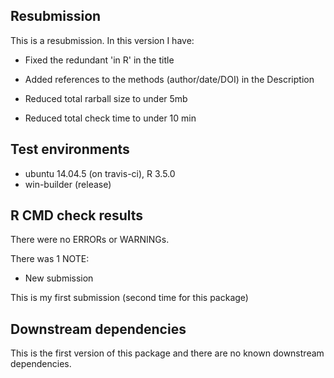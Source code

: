 ## Resubmission

This is a resubmission.  In this version I have:

* Fixed the redundant 'in R' in the title

* Added references to the methods (author/date/DOI) in the Description

* Reduced total rarball size to under 5mb

* Reduced total check time to under 10 min

## Test environments
* ubuntu 14.04.5 (on travis-ci), R 3.5.0
* win-builder (release)

## R CMD check results
There were no ERRORs or WARNINGs. 

There was 1 NOTE:

* New submission

This is my first submission (second time for this package) 

## Downstream dependencies
This is the first version of this package and there are no known downstream dependencies. 


